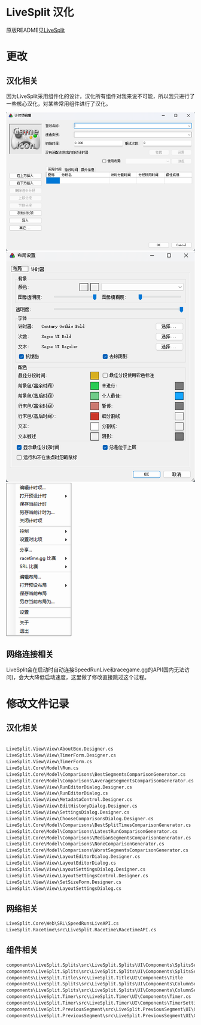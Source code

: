 ﻿# LiveSplit 汉化

原版README见[LiveSplit](https://github.com/LiveSplit/LiveSplit)

# 更改

## 汉化相关

因为LiveSplit采用组件化的设计，汉化所有组件对我来说不可能，所以我只进行了一些核心汉化，对某些常用组件进行了汉化。

![alt text](image-1.png)
![alt text](image-2.png)
![alt text](image.png)

## 网络连接相关

LiveSplit会在启动时自动连接SpeedRunLive和racegame.gg的API(国内无法访问)，会大大降低启动速度，这里做了修改直接跳过这个过程。

# 修改文件记录

## 汉化相关

```bash

LiveSplit.View\View\AboutBox.Designer.cs
LiveSplit.View\View\TimerForm.Designer.cs
LiveSplit.View\View\TimerForm.cs
LiveSplit.Core\Model\Run.cs
LiveSplit.Core\Model\Comparisons\BestSegmentsComparisonGenerator.cs
LiveSplit.Core\Model\Comparisons\AverageSegmentsComparisonGenerator.cs
LiveSplit.View\View\RunEditorDialog.Designer.cs
LiveSplit.View\View\RunEditorDialog.cs
LiveSplit.View\View\MetadataControl.Designer.cs
LiveSplit.View\View\EditHistoryDialog.Designer.cs
LiveSplit.View\View\SettingsDialog.Designer.cs
LiveSplit.View\View\ChooseComparisonsDialog.Designer.cs
LiveSplit.Core\Model\Comparisons\BestSplitTimesComparisonGenerator.cs
LiveSplit.Core\Model\Comparisons\LatestRunComparisonGenerator.cs
LiveSplit.Core\Model\Comparisons\MedianSegmentsComparisonGenerator.cs
LiveSplit.Core\Model\Comparisons\NoneComparisonGenerator.cs
LiveSplit.Core\Model\Comparisons\WorstSegmentsComparisonGenerator.cs
LiveSplit.View\View\LayoutEditorDialog.Designer.cs
LiveSplit.View\View\LayoutEditorDialog.cs
LiveSplit.View\View\LayoutSettingsDialog.Designer.cs
LiveSplit.View\View\LayoutSettingsControl.Designer.cs
LiveSplit.View\View\SetSizeForm.Designer.cs
LiveSplit.View\View\LayoutSettingsDialog.cs
```

## 网络相关

```bash
LiveSplit.Core\Web\SRL\SpeedRunsLiveAPI.cs
LiveSplit.Racetime\src\LiveSplit.Racetime\RacetimeAPI.cs
```

## 组件相关

```bash
components\LiveSplit.Splits\src\LiveSplit.Splits\UI\Components\SplitsSettings.cs
components\LiveSplit.Splits\src\LiveSplit.Splits\UI\Components\SplitsSettings.Designer.cs
components\LiveSplit.Title\src\LiveSplit.Title\UI\Components\Title
components\LiveSplit.Splits\src\LiveSplit.Splits\UI\Components\ColumnSettings.Designer.cs
components\LiveSplit.Splits\src\LiveSplit.Splits\UI\Components\ColumnSettings.cs
components\LiveSplit.Timer\src\LiveSplit.Timer\UI\Components\Timer.cs
components\LiveSplit.Timer\src\LiveSplit.Timer\UI\Components\TimerSettings.Designer.cs
components\LiveSplit.PreviousSegment\src\LiveSplit.PreviousSegment\UI\Components\PreviousSegmentSettings.cs
components\LiveSplit.PreviousSegment\src\LiveSplit.PreviousSegment\UI\Components\PreviousSegmentSettings.Designer.cs
```